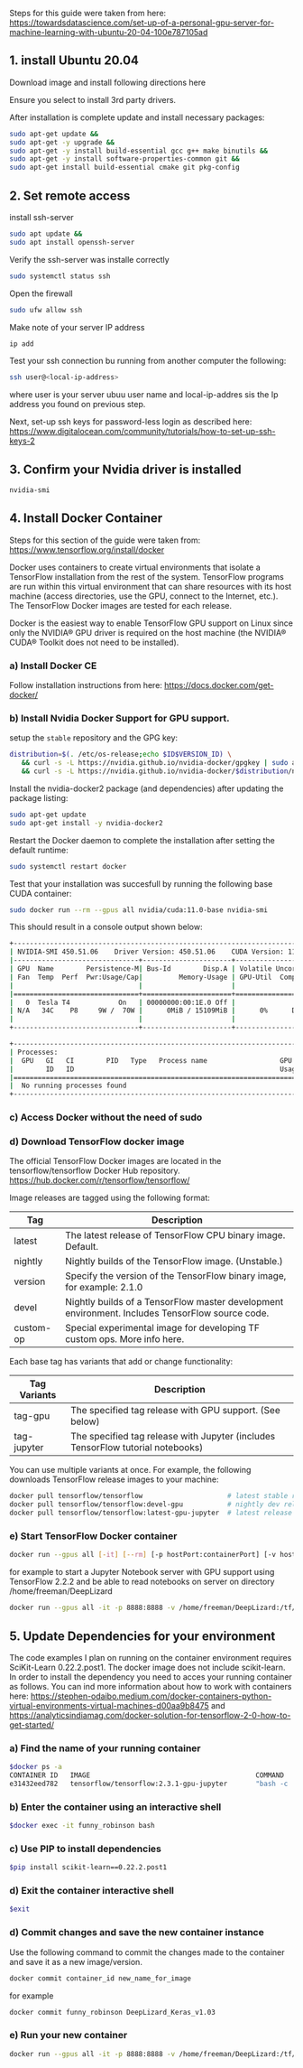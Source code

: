 
Steps for this guide were taken from here: https://towardsdatascience.com/set-up-of-a-personal-gpu-server-for-machine-learning-with-ubuntu-20-04-100e787105ad

## 1. install Ubuntu 20.04

Download image and install following directions here

Ensure you select to install 3rd party drivers.

After installation is complete update and install necessary packages:

``` bash
sudo apt-get update &&
sudo apt-get -y upgrade &&
sudo apt-get -y install build-essential gcc g++ make binutils &&
sudo apt-get -y install software-properties-common git &&
sudo apt-get install build-essential cmake git pkg-config
```

## 2. Set remote access

install ssh-server

``` bash
sudo apt update &&
sudo apt install openssh-server
```

Verify the ssh-server was installe correctly

```bash
sudo systemctl status ssh
```

Open the firewall

```bash
sudo ufw allow ssh
```

Make note of your server IP address

```bash
ip add
```

Test your ssh connection bu running from another computer the following:

```bash
ssh user@<local-ip-address>
```

where user is your server ubuu user name and local-ip-addres sis the Ip address you found on previous step.

Next, set-up ssh keys for password-less login as described here: https://www.digitalocean.com/community/tutorials/how-to-set-up-ssh-keys-2

## 3. Confirm your Nvidia driver is installed

``` bash
nvidia-smi
```


## 4. Install Docker Container

Steps for this section of the guide were taken from: https://www.tensorflow.org/install/docker

Docker uses containers to create virtual environments that isolate a TensorFlow installation from the rest of the system. TensorFlow programs are run within this virtual environment that can share resources with its host machine (access directories, use the GPU, connect to the Internet, etc.). The TensorFlow Docker images are tested for each release.

Docker is the easiest way to enable TensorFlow GPU support on Linux since only the NVIDIA® GPU driver is required on the host machine (the NVIDIA® CUDA® Toolkit does not need to be installed).

### a) Install Docker CE

Follow installation instructions from here: https://docs.docker.com/get-docker/

### b) Install Nvidia Docker Support for GPU support.

setup the ```stable``` repository and the GPG key:

```bash
distribution=$(. /etc/os-release;echo $ID$VERSION_ID) \
   && curl -s -L https://nvidia.github.io/nvidia-docker/gpgkey | sudo apt-key add - \
   && curl -s -L https://nvidia.github.io/nvidia-docker/$distribution/nvidia-docker.list | sudo tee /etc/apt/sources.list.d/nvidia-docker.list
```

Install the nvidia-docker2 package (and dependencies) after updating the package listing:

```bash
sudo apt-get update
sudo apt-get install -y nvidia-docker2
```

Restart the Docker daemon to complete the installation after setting the default runtime:

```bash
sudo systemctl restart docker
```

Test that your installation was succesfull by running the following base CUDA container:

```bash
sudo docker run --rm --gpus all nvidia/cuda:11.0-base nvidia-smi
```

This should result in a console output shown below:

```bash
+-----------------------------------------------------------------------------+
| NVIDIA-SMI 450.51.06    Driver Version: 450.51.06    CUDA Version: 11.0     |
|-------------------------------+----------------------+----------------------+
| GPU  Name        Persistence-M| Bus-Id        Disp.A | Volatile Uncorr. ECC |
| Fan  Temp  Perf  Pwr:Usage/Cap|         Memory-Usage | GPU-Util  Compute M. |
|                               |                      |               MIG M. |
|===============================+======================+======================|
|   0  Tesla T4            On   | 00000000:00:1E.0 Off |                    0 |
| N/A   34C    P8     9W /  70W |      0MiB / 15109MiB |      0%      Default |
|                               |                      |                  N/A |
+-------------------------------+----------------------+----------------------+

+-----------------------------------------------------------------------------+
| Processes:                                                                  |
|  GPU   GI   CI        PID   Type   Process name                  GPU Memory |
|        ID   ID                                                   Usage      |
|=============================================================================|
|  No running processes found                                                 |
+-----------------------------------------------------------------------------+
```

### c) Access Docker without the need of sudo



### d) Download TensorFlow docker image

The official TensorFlow Docker images are located in the tensorflow/tensorflow Docker Hub repository. https://hub.docker.com/r/tensorflow/tensorflow/

Image releases are tagged using the following format:

| Tag	| Description |
| -----| ------- |
| latest |	The latest release of TensorFlow CPU binary image. Default. |
| nightly	| Nightly builds of the TensorFlow image. (Unstable.) |
| version	| Specify the version of the TensorFlow binary image, for example: 2.1.0 |
| devel	| Nightly builds of a TensorFlow master development environment. Includes TensorFlow source code. |
| custom-op	| Special experimental image for developing TF custom ops. More info here. |


Each base tag has variants that add or change functionality:

| Tag Variants | Description |
|----|------|
| tag-gpu |	The specified tag release with GPU support. (See below) |
| tag-jupyter |	The specified tag release with Jupyter (includes TensorFlow tutorial notebooks) |

You can use multiple variants at once. For example, the following downloads TensorFlow release images to your machine:

```bash
docker pull tensorflow/tensorflow                     # latest stable release
docker pull tensorflow/tensorflow:devel-gpu           # nightly dev release w/ GPU support
docker pull tensorflow/tensorflow:latest-gpu-jupyter  # latest release w/ GPU support and Jupyter
```

### e) Start TensorFlow Docker container

```bash
docker run --gpus all [-it] [--rm] [-p hostPort:containerPort] [-v hostSource:containerDestination] tensorflow/tensorflow[:tag] [command]
```

for example to start a Jupyter Notebook server with GPU support using TensorFlow 2.2.2 and be able to read notebooks on server on directory /home/freeman/DeepLizard

```bash
docker run --gpus all -it -p 8888:8888 -v /home/freeman/DeepLizard:/tf/ tensorflow/tensorflow:2.2.2-gpu-py3-jupyter
```

## 5. Update Dependencies for your environment

The code examples I plan on running on the container environment requires SciKit-Learn 0.22.2.post1. The docker image does not include scikit-learn. In order to install the dependency you need to acces your running container as follows. You can ind more information about how to work with containers here: https://stephen-odaibo.medium.com/docker-containers-python-virtual-environments-virtual-machines-d00aa9b8475 and https://analyticsindiamag.com/docker-solution-for-tensorflow-2-0-how-to-get-started/

### a) Find the name of your running container

```bash
$docker ps -a
CONTAINER ID   IMAGE                                         COMMAND                  CREATED             STATUS                  PORTS                    NAMES
e31432eed782   tensorflow/tensorflow:2.3.1-gpu-jupyter       "bash -c 'source /et…"   About an hour ago   Up About an hour        0.0.0.0:8888->8888/tcp   funny_robinson
```
### b) Enter the container using an interactive shell

```bash
$docker exec -it funny_robinson bash
```

### c) Use PIP to install dependencies

```bash
$pip install scikit-learn==0.22.2.post1
```

### d) Exit the container interactive shell

```bash
$exit
```

### d) Commit changes and save the new container instance

Use the following command to commit the changes made to the container and save it as a new image/version.

```bash
docker commit container_id new_name_for_image
```

for example

```bash
docker commit funny_robinson DeepLizard_Keras_v1.03
```

### e) Run your new container

```bash
docker run --gpus all -it -p 8888:8888 -v /home/freeman/DeepLizard:/tf/ deeplizard_keras_v103

